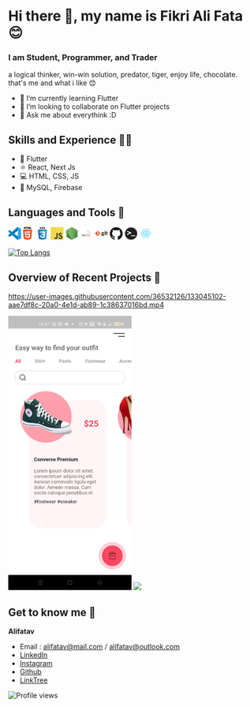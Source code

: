 <!--
**alifatav/alifatav** is a ✨ _special_ ✨ repository because its `README.md` (this file) appears on your GitHub profile.

Here are some ideas to get you started:

- 🔭 I’m currently working on ...
- 🌱 I’m currently learning ...
- 👯 I’m looking to collaborate on ...
- 🤔 I’m looking for help with ...
- 💬 Ask me about ...
- 📫 How to reach me: ...
- 😄 Pronouns: ...
- ⚡ Fun fact: ...
-->

<!-- ![I am Student, Programmer, and Trader](https://media-exp1.licdn.com/dms/image/C5616AQFoehAQKhwP1g/profile-displaybackgroundimage-shrink_200_800/0/1628136991568?e=1637193600&v=beta&t=l0OUyXcNP6D4yFFbtk5TXKeXS8uyp8ujo_GvphNlmAI)
 -->
 
# Hi there 👋, my name is Fikri Ali Fata 😊
### I am Student, Programmer, and Trader
a logical thinker, win-win solution, predator, tiger, enjoy life, chocolate. that's me and what i like 😊

- 🌱 I’m currently learning Flutter 
- 👯 I’m looking to collaborate on Flutter projects 
- 💬 Ask me about everythink :D 

## Skills and Experience 💪🏻
* 📱 Flutter
* ⚛ React, Next Js
* 💻 HTML, CSS, JS
* 🎃 MySQL, Firebase

## Languages and Tools 🥩

<img align="left" alt="Visual Studio Code" width="26px" src="https://raw.githubusercontent.com/github/explore/80688e429a7d4ef2fca1e82350fe8e3517d3494d/topics/visual-studio-code/visual-studio-code.png" /> <img alt="HTML5" width="26px" src="https://raw.githubusercontent.com/github/explore/80688e429a7d4ef2fca1e82350fe8e3517d3494d/topics/html/html.png" /> <img alt="CSS3" width="26px" src="https://raw.githubusercontent.com/github/explore/80688e429a7d4ef2fca1e82350fe8e3517d3494d/topics/css/css.png" /> <img alt="JavaScript" width="26px" src="https://raw.githubusercontent.com/github/explore/80688e429a7d4ef2fca1e82350fe8e3517d3494d/topics/javascript/javascript.png" /> <img alt="Node.js" width="26px" src="https://raw.githubusercontent.com/github/explore/80688e429a7d4ef2fca1e82350fe8e3517d3494d/topics/nodejs/nodejs.png" /> <img alt="MySQL" width="26px" src="https://raw.githubusercontent.com/github/explore/80688e429a7d4ef2fca1e82350fe8e3517d3494d/topics/mysql/mysql.png" /> <img alt="Git" width="26px" src="https://raw.githubusercontent.com/github/explore/80688e429a7d4ef2fca1e82350fe8e3517d3494d/topics/git/git.png" /> <img alt="GitHub" width="26px" src="https://raw.githubusercontent.com/github/explore/78df643247d429f6cc873026c0622819ad797942/topics/github/github.png" /> <img alt="Terminal" width="26px" src="https://raw.githubusercontent.com/github/explore/80688e429a7d4ef2fca1e82350fe8e3517d3494d/topics/terminal/terminal.png" /> <img alt="React" width="26px" src="https://raw.githubusercontent.com/github/explore/80688e429a7d4ef2fca1e82350fe8e3517d3494d/topics/react/react.png" />

[![Top Langs](https://github-readme-stats.vercel.app/api/top-langs/?username=alifatav)](https://github.com/anuraghazra/github-readme-stats)


## Overview of Recent Projects 💼

https://user-images.githubusercontent.com/36532126/133045102-aae7df8c-20a0-4e1d-ab89-1c38637016bd.mp4



[<img src="https://github.com/alifatav/flutter_ui_simple_fashion_shop/blob/main/overview_ss01.jpg?raw=true" width="250px">](https://github.com/alifatav/flutter_ui_simple_fashion_shop)
[<img src="https://github.com/alifatav/flutter_ui_welcome_login_screen/blob/master/assets/overview01.jpg?raw=true" width="250px">](https://github.com/alifatav/flutter_ui_welcome_login_screen)

## Get to know me 👀
**Alifatav**
* Email : alifatav@mail.com / alifatav@outlook.com
* [LinkedIn](https://www.linkedin.com/in/alifatav) 
* [Instagram](https://www.instagram.com/alifatav)
* [Github](https://github.com/alifatav)
* [LinkTree](https://linktr.ee/alifatav)

![Profile views](https://gpvc.arturio.dev/alifatav)  
